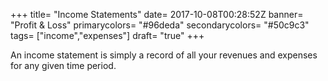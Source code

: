+++
title= "Income Statements"
date= 2017-10-08T00:28:52Z
banner= "Profit & Loss"
primarycolors= "#96deda"
secondarycolors= "#50c9c3"
tags= ["income","expenses"]
draft= "true"
+++

An income statement is simply a record of all your revenues and expenses for any given time period.